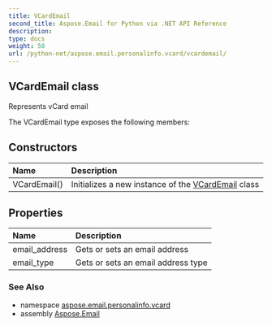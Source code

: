 ```yaml
---
title: VCardEmail
second_title: Aspose.Email for Python via .NET API Reference
description: 
type: docs
weight: 50
url: /python-net/aspose.email.personalinfo.vcard/vcardemail/
---
```


## VCardEmail class

Represents vCard email

The VCardEmail type exposes the following members:
## Constructors
| Name | Description |
| :- | :- |
|VCardEmail()|Initializes a new instance of the [VCardEmail](/email/python-net/aspose.email.personalinfo.vcard/vcardemail/) class|
## Properties
| Name | Description |
| :- | :- |
|email_address|Gets or sets an email address|
|email_type|Gets or sets an email address type|

### See Also

* namespace [aspose.email.personalinfo.vcard](/email/python-net/aspose.email.personalinfo.vcard/)
* assembly [Aspose.Email](/email/python-net/)


